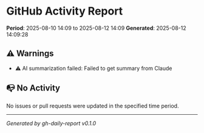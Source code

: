 # GitHub Activity Report

**Period**: 2025-08-10 14:09 to 2025-08-12 14:09
**Generated**: 2025-08-12 14:09:28

## ⚠️ Warnings

- ⚠️ AI summarization failed: Failed to get summary from Claude

## 📭 No Activity

No issues or pull requests were updated in the specified time period.

---

*Generated by gh-daily-report v0.1.0*
